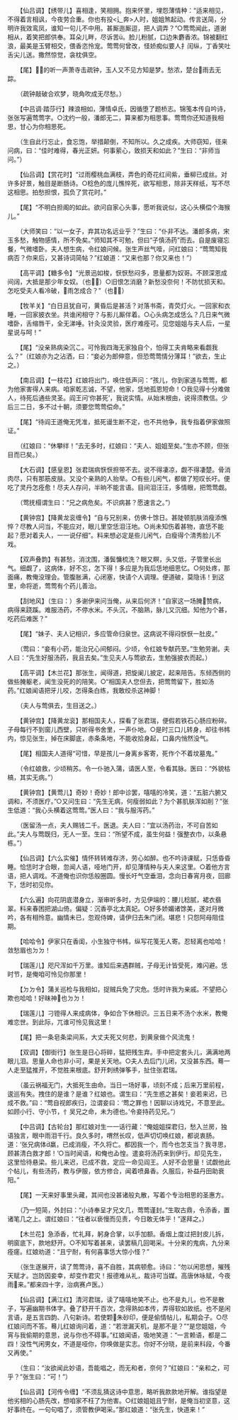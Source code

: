 <!-- { "loadSidebar": true } -->
　　【仙吕调】【绣带儿】喜相逢，笑相拥。抱来怀里，埋怨薄情种：“适来相见，不得着言相讽，今夜劳合重。你也有投<辶奔>人时，姐姐煞起动。传言送简，分明许我效鸾凤，谁知一句儿不中用。甚厮迤厮逗，把人调弄？”○莺莺闻此，道谢相从，着笑把郎供奉。耳朵儿畔，尽诉苦。脸儿粉腻，口边朱麝香浓。锦被翻红浪，最美是玉臂相交，偎香恣怜宠。莺莺何曾改，怪娇痴似要人扌闰纵，丁香笑吐舌尖儿送。撒然惊觉，衾枕俱空。

　　【尾】的听一声萧寺击疏钟，玉人又不见方知是梦。愁浓，楚台雨去无踪。

　　（疏钟敲破合欢梦，晓角吹成无尽愁。）

　　【中吕调·踏莎行】辣浪相如，薄情卓氏，因循堕了题桥志。锦笺本传自吟诗，张张写遍莺莺字。○沈约一般，潘郎无二，算来都为相思事。莺莺你还知道我相思，甘心为你相思死。

　　（生自此行忘止，食忘饱，举措颠倒，不知所以。久之成疾。大师窃知，径来问病，曰：“佳时难得，春光正妍。何事萦心，致损天和如此？”生曰：“非师当问。”）

　　【仙吕调】【赏花时】“过雨樱桃血满枝，弄色的奇花红间紫，垂柳已成丝。对许多好景，触目是断肠诗。○稔色的庞儿憔悴死，欲写相思，除非天样纸，写不尽这相思。拍愁担恨，孤负了赏花时。”

　　【尾】“不明白担阁的如此。欲问自家心头事，愿听我说似，这心头横偿个海猴儿。”

　　（大师笑曰：“以一女子，弃其功名远业乎？”生曰：“仆非不达。潘郎多病，宋玉多愁，触物感情，所不免矣。”师知其不可勉，但曰“子慎汤药”而去。自是废寝忘餐，气微嗜卧。夫人想生病，令红娘问候。张生声丝气噎，问红娘曰：“莺莺知我病否？你来后，又甚诗词简帖？”红娘道：“又来也那？你又来也！”）

　　【高平调】【糖多令】“光景迅如梭，恹恹愁闷多，思量都为奴哥。不顾深恩成间阔，大抵是那少年女奴。（也！）○旧恨怎消磨？新愁没奈何！不防忧损天和。怎吃受夫人看冷破，雨怎成合？”（也！）

　　【牧羊关】“白日且犹自可，黄昏后是甚活？对落书斋，青荧灯火。一回家和衣睡，一回家披衣坐。共谁闲相守？与影儿厮伴着。○心头病怎成恁么？几日来气微嗜卧，舌缩唇干，全无涕唾。针灸没灵验，医疗难痊可。见您姐姐与夫人后，一星星说与呵！”

　　【尾】“没亲熟病染沉こ。可怜我四海无家独自个，怕得工夫肯略来看觑我么？”（红娘亦为之沾洒，曰：“妾必为郎伸意，但恐莺莺情分薄耳！”欲去，生止之。）

　　【南吕调】【一枝花】红娘将出门，唤住低声问：“孩儿，你到家道与莺莺，都为他家害得人来病。咱家乾志诚，不望，他家，恁地孤恩短命！○我见得十分难做人，待死后通些灵圣。阎王问‘你甚死’，我说实情。从始末根由，说得须教信。少后三二日，多不过十朝，须要您莺莺偿命。”

　　【尾】“待阎王道俺无凭准，抵死谩生断不定，也不共他争，我专指着伊家做照证。”

　　（红娘曰：“休攀绊！”去无多时，红娘曰：“夫人、姐姐至矣。”生亦不顾，但张目而已矣。）

　　【大石调】【感皇恩】张君瑞病恹恹担带不去。说不得凄凉，觑不得凄楚。骨消肉尽，只有那筋皮肤。又没个亲熟的人抬举。○有些儿闲气，都做了短叹长吁。便吃了灵丹怎痊愈！尽夫人存问，半晌不能言语。目间泪汪汪，多情眼，把莺莺觑。

　　（莺抚榻谓生曰：“兄之病危矣。不识病甚？愿速言之。”）

　　【黄钟宫】【降黄龙衮缠令】“自与兄别来，仿佛十馀日。甚陡顿肌肤消瘦添憔悴？尽教人问当，不能应对，眼儿里空恁泪汪地。○尚未知伤着甚物，直恁不能起？愿对着夫人，一一说仔细”。料来想必定是些儿闲气，白瘦得个清秀脸儿不戏。

　　【双声叠韵】有甚愁，消沈围，潘鬓慵梳洗？眼又瞑，头又低，子管里长出气。细觑了，这病体，好不忘，怎下得！多应是为我后恁地细思忆。○何处疼，那面痛，教俺没理会。管腹胀满，心闭塞，快请个人调理。便道破，莫隐讳！到这里，命将逝，莺莺有个药儿善治。

　　【刮地风】（生曰：）多谢伊来问当俺，从来后何济！“自家这一场腌赞病，病得来跷蹊。难服汤药，不停水米。不头沉，不脑熟，脉儿又沉细。知他为个甚，吃药后难医？”

　　【尾】“妹子、夫人记相识，多应管命归泉世。这病说不得闷恹恹一肚皮。”

　　（莺曰：“妾有小药，能治兄心间郁闷。少顷，令红娘专献药至。”生勉劳谢。夫人曰：“先生好服汤药，我且去矣。”生见夫人与莺欲去，生勉强披衣而起。）

　　【高平调】【木兰花】那张生，闻得道，把旋阑儿披定，起来陪告。东倾西侧的做些腌躯老，闻生没死的的陪笑。○“相国夫人您但去，把莺莺留下，胜如汤药。”红娘闻语把牙儿咬，怎得条白练，我敢绞杀这神脚！

　　（夫人与莺俱去，生目送之。）

　　【黄钟宫】【降黄龙衮】那相国夫人，探看了张君瑞，便假若铁石心肠应粉碎。子母每行不到窗儿西壁，只听得书舍里，一声仆地。○是时三口儿转身，却往书帏内，惊见张生，掉在床脚底，赤条条地，不能收拾身起，口鼻内悄然没气。

　　【尾】相国夫人道得“可惜，早是孩儿一身离乡客寄，死作个不着坟墓鬼。”

　　（令红娘救，少顷稍苏。令一仆驰入蒲，请医人至，令看其脉。医曰：“外貌枯槁，其实无病。”）

　　【黄钟宫】【黄莺儿】奇妙！奇妙！郎中诊罢，嘻嘻的冷笑，道：“五脏六腑又调和，不须医疗。”○又问生曰：“先生无病，何瘦弱如此？为个甚肌肤浑如削？”张生低道：“我心头横着这莺莺。”医人曰：“我与服泻药。”

　　（医留汤一点，夫人赐钱二千。医退。夫人曰：“宜以汤药治，不可自苦如此。”夫人与莺既归，无人一至。生曰：“所望不成，虽生何益！强整衣巾，以条悬栋。”）

　　【仙吕调】【六么实催】情怀转转难存济，劳心如醉。也不吟诗课赋，只恁昏昏睡。恰恁时才合眼，忽闻人语，哑地门开，却见薄情种与夫人来这里。○着他方言语，把人调戏。不道俺也识你恁般圈圆。慢长吁气空垂泪，念向日春宵月夜，回廊下，恁时初见你。

　　【六么遍】向花阴底潜身立，渐审听多时，方见伊端的：腰儿稔腻，裙衣翡翠。料来春困把湖山倚。偏疑：沉香亭北太真妃。○好多娇媚诸馀美，遂对月微吟，各有相怜意。幽情未已，忽观侍婢，请伊归去朱门闭。堪悲！只怨阿母阻佳期。

　　【哈哈令】伊家只在香闺，小生独守书帏，纵写花笺无人寄。忍轻离也哈哈！敛愁眉也ㄉㄉ！

　　【瑞莲儿】咫尺浑如千万里。谁知后来遇群贼，子母无计皆受死，难闪避。恁时节，是俺咱可怜见你那里！

　　【ㄉㄉ令】蒲关巡检与我相如，捉贼兵免了灾危。恁时许我为亲戚。不望把心欺也哈哈！好昧神也ㄉㄉ！

　　【瑞莲儿】刁镫得人来成病体，争如合下休相识。三五日来不汤个水米，教俺难恋世。到此际，兀谁可怜见我这里！

　　【尾】把一条皂条梁间系，大丈夫死又何悲，到黄泉做个风流鬼！

　　【双调】【御街行】张生是日心将碎，猛把残生弃。手中把定套头儿，满满地两眼儿泪。思量人命也非小可，果是关天地。○夫人去后门儿闭，又没甚东西。蓦一人走至猛推开，不觉胜来根底。舒开刺绣弹筝手，扯住张君瑞。

　　（虽云祸福无门，大抵死生由命。当日一场好事，顷刻不成；后来万里前程，逡巡有失。拽住的是谁？是谁？红娘也。谓生曰：“先生惑之甚矣！妾若来迟，已成不救。”曰：“莺自视郎疾归，泣谓妾曰：‘莺之罪也！因聊以诗戏兄，不意至此。如顾小行、守小节，忄吴兄之命，未为德也。’令妾持药见兄。”）

　　【中吕调】【古轮台】那红娘对生一一话行藏：“俺姐姐探君归，愁入兰房，独语独言，眼中雨泪千行。良久多时，喟然长叹，低声切切唤红娘，都说衷肠。道：‘张兄病体羸，已成消瘦，不久将亡。都因我一个，而今也怎支当？我寻思，顾甚清白救才郎！’○当时闻语，和俺也ゐ惶。遣妾将汤药来到伊行。却见先生，这里恰待悬梁。些儿来迟，已成不救，定应一命见阎王。人好不会思量！试觑他此个帖儿，有些汤药，教与伊服，依方修合，闻着喷鼻香。久服后，补益丹田助衰阳。”

　　【尾】一天来好事里头藏，其间也没甚诸般丸散，写着个专治相思的圣惠方。

　　（乃一短简，外封曰：“小诗奉呈才兄文几，莺莺谨封。”生取古鼎，令添香，置诸笔几之上。谓红娘曰：“往者以亵慢而见责，今日敢无体乎！”遂拜之。）

　　【木兰花】急添香，忙礼拜，躬身合掌，以手加额。香烟上度过把封皮儿拆，明窗底下，款地舒开。○不知写着甚来，读罢稿几回喝采。十分来的鬼病，九分来痊瘥。红娘劝道：“且宁耐，有何喜事恁大惊小怪？”

　　（张生遂展开，读了莺莺诗，喜不自胜，其病顿愈。诗曰：“勿以闲思想，摧残天赋才。岂防因妾幸，却变作君灾！报德难从礼，裁诗可当媒。高唐休咏赋，今夜雨来。”都来四十字，治病赛卢医。）

　　【仙吕调】【满江红】清河君瑞，读了嘻嘻地笑不止。也不是丸儿，也不是散子，写遍幽期书体字。叠了舒开千百次，念得熟如本传，弄得软如故纸。也不是闲言语，是五言四韵、八句新诗。若使颗朱砂印，便是偷情帖儿，私期会子。○尽红娘问而不答。蓦儿红娘询问着，道：“若泄漏天机，是那不是？”“是您姐姐，今宵与我偷期的意思，说与你也不碍事。”红娘闻语，吸地笑道：“一言赖语，都是二四！没性气闲男女，不道是哑你，你唤做是实志。你好不分晓，是前来科段，今番又再使。”

　　（生曰：“汝欲闻此妙语，吾能唱之，而无和者，奈何？”红娘曰：“亲和之，可乎？”张生曰：“可！”）

　　【仙吕调】【河传令缠】“不须乱猜这诗中意思，略听我款款地开解。谁指望是他劣相的心肠先改，想咱家不枉了为他害。○红娘姐姐且宁耐，是俺当初坚意，这好事终在。一句句唱了，须管教伊喝采。”那红娘道：“张先生，快道来！”

